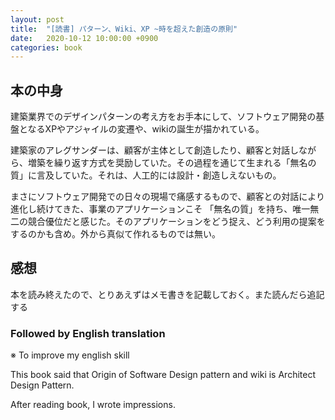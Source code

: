 ```yaml
---
layout: post
title:  "[読書] パターン、Wiki、XP ~時を超えた創造の原則"
date:   2020-10-12 10:00:00 +0900
categories: book
---
```


## 本の中身
建築業界でのデザインパターンの考え方をお手本にして、ソフトウェア開発の基盤となるXPやアジャイルの変遷や、wikiの誕生が描かれている。

建築家のアレグサンダーは、顧客が主体として創造したり、顧客と対話しながら、増築を繰り返す方式を奨励していた。その過程を通じて生まれる「無名の質」に言及していた。それは、人工的には設計・創造しえないもの。

まさにソフトウェア開発での日々の現場で痛感するもので、顧客との対話により進化し続けてきた、事業のアプリケーションこそ
「無名の質」を持ち、唯一無二の競合優位だと感じた。そのアプリケーションをどう捉え、どう利用の提案をするのかも含め。外から真似て作れるものでは無い。

## 感想
本を読み終えたので、とりあえずはメモ書きを記載しておく。また読んだら追記する

### Followed by English translation
※ To improve my english skill

This book said that Origin of Software Design pattern and wiki is Architect Design Pattern.

After reading book, I wrote impressions.
